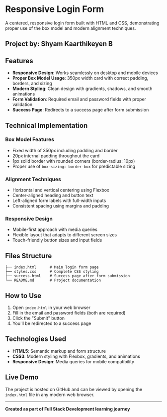 # Responsive Login Form

A centered, responsive login form built with HTML and CSS, demonstrating proper use of the box model and modern alignment techniques.

## Project by: Shyam Kaarthikeyen B

## Features

- **Responsive Design**: Works seamlessly on desktop and mobile devices
- **Proper Box Model Usage**: 350px width card with correct padding, borders, and sizing
- **Modern Styling**: Clean design with gradients, shadows, and smooth animations
- **Form Validation**: Required email and password fields with proper validation
- **Success Page**: Redirects to a success page after form submission

## Technical Implementation

### Box Model Features
- Fixed width of 350px including padding and border
- 20px internal padding throughout the card
- 1px solid border with rounded corners (border-radius: 10px)
- Proper use of `box-sizing: border-box` for predictable sizing

### Alignment Techniques
- Horizontal and vertical centering using Flexbox
- Center-aligned heading and button text
- Left-aligned form labels with full-width inputs
- Consistent spacing using margins and padding

### Responsive Design
- Mobile-first approach with media queries
- Flexible layout that adapts to different screen sizes
- Touch-friendly button sizes and input fields

## Files Structure

```
├── index.html      # Main login form page
├── styles.css      # Complete CSS styling
├── success.html    # Success page after form submission
└── README.md       # Project documentation
```

## How to Use

1. Open `index.html` in your web browser
2. Fill in the email and password fields (both are required)
3. Click the "Submit" button
4. You'll be redirected to a success page

## Technologies Used

- **HTML5**: Semantic markup and form structure
- **CSS3**: Modern styling with Flexbox, gradients, and animations
- **Responsive Design**: Media queries for mobile compatibility

## Live Demo

The project is hosted on GitHub and can be viewed by opening the `index.html` file in any modern web browser.

---

**Created as part of Full Stack Development learning journey**
